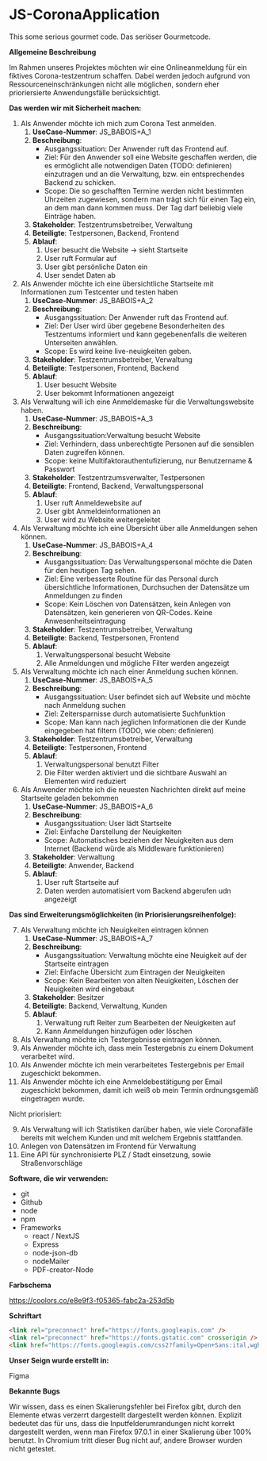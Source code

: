# JS-CoronaApplication

This some serious gourmet code.
Das seriöser Gourmetcode.

**Allgemeine Beschreibung**

Im Rahmen unseres Projektes möchten wir eine Onlineanmeldung für ein fiktives Corona-testzentrum schaffen. Dabei werden jedoch aufgrund von Ressourceneinschränkungen nicht alle möglichen, sondern eher prioriersierte Anwendungsfälle berücksichtigt.

**Das werden wir mit Sicherheit machen:**

1. Als Anwender möchte ich mich zum Corona Test anmelden.
    1. **UseCase-Nummer**: JS_BABOIS+A_1
    2. **Beschreibung**:
        - Ausgangssituation: Der Anwender ruft das Frontend auf.
        - Ziel: Für den Anwender soll eine Website geschaffen werden,
          die es ermöglicht alle notwendigen Daten (TODO: definieren) einzutragen und an die Verwaltung, bzw. ein entsprechendes Backend zu schicken.
        - Scope: Die so geschafften Termine werden nicht bestimmten Uhrzeiten zugewiesen, sondern man trägt sich für einen Tag ein, an dem man dann kommen muss. Der Tag darf beliebig viele Einträge haben.
    3. **Stakeholder**: Testzentrumsbetreiber, Verwaltung
    4. **Beteiligte**: Testpersonen, Backend, Frontend
    5. **Ablauf**:
        1. User besucht die Website -> sieht Startseite
        2. User ruft Formular auf
        3. User gibt persönliche Daten ein
        4. User sendet Daten ab
2. Als Anwender möchte ich eine übersichtliche Startseite mit Informationen zum Testcenter und testen haben
    1. **UseCase-Nummer**: JS_BABOIS+A_2
    2. **Beschreibung**:
        - Ausgangssituation: Der Anwender ruft das Frontend auf.
        - Ziel: Der User wird über gegebene Besonderheiten des Testzentums informiert und kann gegebenenfalls die weiteren Unterseiten anwählen.
        - Scope: Es wird keine live-neuigkeiten geben.
    3. **Stakeholder**: Testzentrumsbetreiber, Verwaltung
    4. **Beteiligte**: Testpersonen, Frontend, Backend
    5. **Ablauf**:
        1. User besucht Website
        2. User bekommt Informationen angezeigt
3. Als Verwaltung will ich eine Anmeldemaske für die Verwaltungswebsite haben.
    1. **UseCase-Nummer**: JS_BABOIS+A_3
    2. **Beschreibung**:
        - Ausgangssituation:Verwaltung besucht Website
        - Ziel: Verhindern, dass unberechtigte Personen auf die sensiblen Daten zugreifen können.
        - Scope: keine Multifaktorauthentufizierung, nur Benutzername & Passwort
    3. **Stakeholder**: Testzentrzumsverwalter, Testpersonen
    4. **Beteiligte**: Frontend, Backend, Verwaltungspersonal
    5. **Ablauf**:
        1. User ruft Anmeldewebsite auf
        2. User gibt Anmeldeinformationen an
        3. User wird zu Website weitergeleitet
4. Als Verwaltung möchte ich eine Übersicht über alle Anmeldungen sehen können.
    1. **UseCase-Nummer**: JS_BABOIS+A_4
    2. **Beschreibung**:
        - Ausgangssituation: Das Verwaltungspersonal möchte die Daten für den heutigen Tag sehen.
        - Ziel: Eine verbesserte Routine für das Personal durch übersichtliche Informationen, Durchsuchen der Datensätze um Anmeldungen zu finden
        - Scope: Kein Löschen von Datensätzen, kein Anlegen von Datensätzen, kein generieren von QR-Codes. Keine Anwesenheitseintragung
    3. **Stakeholder**: Testzentrumsbetreiber, Verwaltung
    4. **Beteiligte**: Backend, Testpersonen, Frontend
    5. **Ablauf**:
        1. Verwaltungspersonal besucht Website
        2. Alle Anmeldungen und mögliche Filter werden angezeigt
5. Als Verwaltung möchte ich nach einer Anmeldung suchen können.
    1. **UseCase-Nummer**: JS_BABOIS+A_5
    2. **Beschreibung**:
        - Ausgangssituation: User befindet sich auf Website und möchte nach Anmeldung suchen
        - Ziel: Zeitersparnisse durch automatisierte Suchfunktion
        - Scope: Man kann nach jeglichen Informationen die der Kunde eingegeben hat filtern (TODO, wie oben: definieren)
    3. **Stakeholder**: Testzentrumsbetreiber, Verwaltung
    4. **Beteiligte**: Testpersonen, Frontend
    5. **Ablauf**:
        1. Verwaltungspersonal benutzt Filter
        2. Die Filter werden aktiviert und die sichtbare Auswahl an Elementen wird reduziert
6. Als Anwender möchte ich die neuesten Nachrichten direkt auf meine Startseite geladen bekommen
    1. **UseCase-Nummer**: JS_BABOIS+A_6
    2. **Beschreibung**:
        - Ausgangssituation: User lädt Startseite
        - Ziel: Einfache Darstellung der Neuigkeiten
        - Scope: Automatisches beziehen der Neuigkeiten aus dem Internet (Backend würde als Middleware funktionieren)
    3. **Stakeholder**: Verwaltung
    4. **Beteiligte**: Anwender, Backend
    5. **Ablauf**:
        1. User ruft Startseite auf
        2. Daten werden automatisiert vom Backend abgerufen udn angezeigt

**Das sind Erweiterungsmöglichkeiten (in Priorisierungsreihenfolge):**

7. Als Verwaltung möchte ich Neuigkeiten eintragen können
    1. **UseCase-Nummer**: JS_BABOIS+A_7
    2. **Beschreibung**:
        - Ausgangssituation: Verwaltung möchte eine Neuigkeit auf der Startseite eintragen 
        - Ziel: Einfache Übersicht zum Eintragen der Neuigkeiten
        - Scope: Kein Bearbeiten von alten Neuigkeiten, Löschen der Neuigkeiten wird eingebaut
    3. **Stakeholder**: Besitzer
    4. **Beteiligte**: Backend, Verwaltung, Kunden
    5. **Ablauf**: 
        1. Verwaltung ruft Reiter zum Bearbeiten der Neuigkeiten auf
        2. Kann Anmeldungen hinzufügen oder löschen
8. Als Verwaltung möchte ich Testergebnisse eintragen können.
9. Als Anwender möchte ich, dass mein Testergebnis zu einem Dokument verarbeitet wird.
10. Als Anwender möchte ich mein verarbeitetes Testergebnis per Email zugeschickt bekommen.
11. Als Anwender möchte ich eine Anmeldebestätigung per Email zugeschickt bekommen, damit ich weiß ob mein Termin ordnungsgemäß eingetragen wurde.

Nicht priorisiert:

9. Als Verwaltung will ich Statistiken darüber haben, wie viele Coronafälle bereits mit welchem Kunden und mit welchem Ergebnis stattfanden.
10. Anlegen von Datensätzen im Frontend für Verwaltung
11. Eine API für synchronisierte PLZ / Stadt einsetzung, sowie Straßenvorschläge

**Software, die wir verwenden:**

-   git
-   Github
-   node
-   npm
-   Frameworks
    -   react / NextJS
    -   Express
    -   node-json-db
    -   nodeMailer
    -   PDF-creator-Node

**Farbschema**

https://coolors.co/e8e9f3-f05365-fabc2a-253d5b

**Schriftart**

```html
<link rel="preconnect" href="https://fonts.googleapis.com" />
<link rel="preconnect" href="https://fonts.gstatic.com" crossorigin />
<link href="https://fonts.googleapis.com/css2?family=Open+Sans:ital,wght@0,300;0,600;0,700;1,400&display=swap" rel="stylesheet" />
```

**Unser Seign wurde erstellt in:**

Figma

**Bekannte Bugs**

Wir wissen, dass es einen Skalierungsfehler bei Firefox gibt, durch den Elemente etwas verzerrt dargestellt dargestellt werden können. Explizit bedeutet das für uns, dass die Inputfelderumrandungen nicht korrekt dargestellt werden, wenn man Firefox 97.0.1 in einer Skalierung über 100% benutzt. In Chromium tritt dieser Bug nicht auf, andere Browser wurden nicht getestet.
